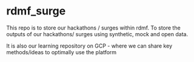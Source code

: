 # rdmf_surge
This repo is to store our hackathons / surges within rdmf. To store the outputs of our hackathons/ surges using synthetic, mock and open data. 

It is also our learning repository on GCP - where we can share key methods/ideas to optimally use the platform
